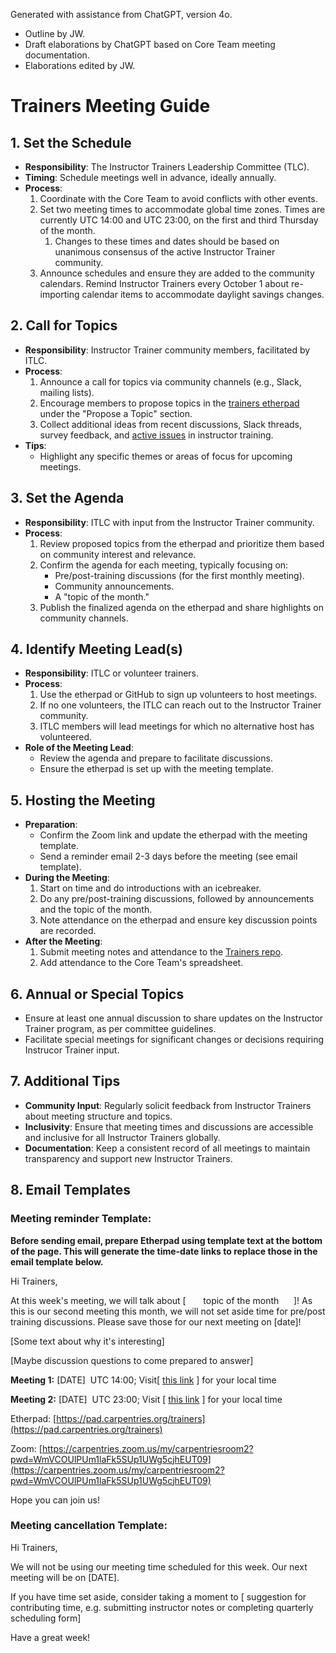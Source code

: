 Generated with assistance from ChatGPT, version 4o. 
- Outline by JW.
- Draft elaborations by ChatGPT based on Core Team meeting documentation.
- Elaborations edited by JW.
# Trainers Meeting Guide

## 1. **Set the Schedule**

- **Responsibility**: The Instructor Trainers Leadership Committee (TLC).
- **Timing**: Schedule meetings well in advance, ideally annually.
- **Process**:
    1. Coordinate with the Core Team to avoid conflicts with other events.
    2. Set two meeting times to accommodate global time zones. Times are currently UTC 14:00 and UTC 23:00, on the first and third Thursday of the month. 
	    1. Changes to these times and dates should be based on unanimous consensus of the active Instructor Trainer community.
    3. Announce schedules and ensure they are added to the community calendars. Remind Instructor Trainers every October 1 about re-importing calendar items to accommodate daylight savings changes.

## 2. **Call for Topics**

- **Responsibility**: Instructor Trainer community members, facilitated by ITLC.
- **Process**:
    1. Announce a call for topics via community channels (e.g., Slack, mailing lists).
    2. Encourage members to propose topics in the [trainers etherpad](https://pad.carpentries.org/trainers) under the "Propose a Topic" section.
    3. Collect additional ideas from recent discussions, Slack threads, survey feedback, and [active issues](https://github.com/carpentries/instructor-training/issues) in instructor training.
- **Tips**:
    - Highlight any specific themes or areas of focus for upcoming meetings.

## 3. **Set the Agenda**

- **Responsibility**: ITLC with input from the Instructor Trainer community.
- **Process**:
    1. Review proposed topics from the etherpad and prioritize them based on community interest and relevance.
    2. Confirm the agenda for each meeting, typically focusing on:
        - Pre/post-training discussions (for the first monthly meeting).
        - Community announcements.
        - A "topic of the month."
    3. Publish the finalized agenda on the etherpad and share highlights on community channels.
      
## 4. **Identify Meeting Lead(s)**

- **Responsibility**: ITLC or volunteer trainers.
- **Process**:
    1. Use the etherpad or GitHub to sign up volunteers to host meetings.
    2. If no one volunteers, the ITLC can reach out to the Instructor Trainer community.
    3. ITLC members will lead meetings for which no alternative host has volunteered.
- **Role of the Meeting Lead**:
    - Review the agenda and prepare to facilitate discussions.
    - Ensure the etherpad is set up with the meeting template.

## 5. **Hosting the Meeting**

- **Preparation**:
    - Confirm the Zoom link and update the etherpad with the meeting template.
    - Send a reminder email 2-3 days before the meeting (see email template).
- **During the Meeting**:
    1. Start on time and do introductions with an icebreaker.
    2. Do any pre/post-training discussions, followed by announcements and the topic of the month.
    4. Note attendance on the etherpad and ensure key discussion points are recorded.
- **After the Meeting**:
    1. Submit meeting notes and attendance to the [Trainers repo](https://github.com/carpentries/trainers/tree/main/minutes).
    2. Add attendance to the Core Team's spreadsheet.

## 6. **Annual or Special Topics**

- Ensure at least one annual discussion to share updates on the Instructor Trainer program, as per committee guidelines.
- Facilitate special meetings for significant changes or decisions requiring Instrucor Trainer input.

## 7. **Additional Tips**

- **Community Input**: Regularly solicit feedback from Instructor Trainers about meeting structure and topics.
- **Inclusivity**: Ensure that meeting times and discussions are accessible and inclusive for all Instructor Trainers globally.
- **Documentation**: Keep a consistent record of all meetings to maintain transparency and support new Instructor Trainers.

## 8. **Email Templates**

### Meeting reminder Template:

**Before sending email, prepare Etherpad using template text at the bottom of the page. This will generate the time-date links to replace those in the email template below.**

Hi Trainers,

At this week's meeting, we will talk about [       topic of the month      ]! As this is our second meeting this month, we will not set aside time for pre/post training discussions. Please save those for our next meeting on [date]!

[Some text about why it's interesting]

[Maybe discussion questions to come prepared to answer]

**Meeting 1:** [DATE]  UTC 14:00; Visit[ [](https://www.timeanddate.com/worldclock/fixedtime.html?iso=20210903T14)[this link](https://www.timeanddate.com/worldclock/fixedtime.html?iso=20210903T14) ] for your local time

**Meeting 2:** [DATE]  UTC 23:00; Visit [ [](https://www.timeanddate.com/worldclock/fixedtime.html?iso=20210903T23)[this link](https://www.timeanddate.com/worldclock/fixedtime.html?iso=20210903T23) ] for your local time

Etherpad: [](https://pad.carpentries.org/trainers)[https://pad.carpentries.org/trainers](https://pad.carpentries.org/trainers)

Zoom: [](https://carpentries.zoom.us/my/carpentriesroom2?pwd=WmVCOUlPUm1laFk5SUp1UWg5cjhEUT09)[https://carpentries.zoom.us/my/carpentriesroom2?pwd=WmVCOUlPUm1laFk5SUp1UWg5cjhEUT09](https://carpentries.zoom.us/my/carpentriesroom2?pwd=WmVCOUlPUm1laFk5SUp1UWg5cjhEUT09)

Hope you can join us!

### Meeting cancellation Template:

Hi Trainers,

We will not be using our meeting time scheduled for this week. Our next meeting will be on [DATE].

If you have time set aside, consider taking a moment to [ suggestion for contributing time, e.g. submitting instructor notes or completing quarterly scheduling form]

Have a great week!
